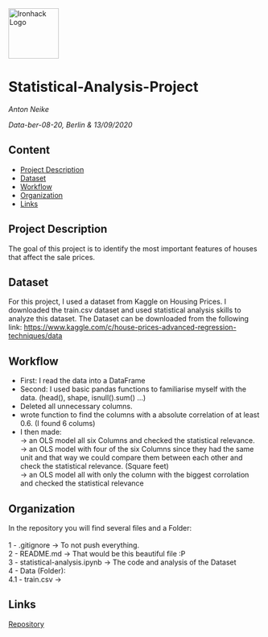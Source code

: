 <img src="https://bit.ly/2VnXWr2" alt="Ironhack Logo" width="100"/>

# Statistical-Analysis-Project
*Anton Neike*

*Data-ber-08-20, Berlin & 13/09/2020*

## Content
- [Project Description](#project-description)
- [Dataset](#dataset)
- [Workflow](#workflow)
- [Organization](#organization)
- [Links](#links)

## Project Description

The goal of this project is to identify the most important features of houses that affect the sale prices. 

## Dataset

For this project, I used a dataset from Kaggle on Housing Prices. I downloaded the train.csv dataset and used statistical analysis skills to analyze this dataset. 
The Dataset can be downloaded from the following link: https://www.kaggle.com/c/house-prices-advanced-regression-techniques/data


## Workflow

- First: I read the data into a DataFrame<br>
- Second: I used basic pandas functions to familiarise myself with the data. (head(), shape, isnull().sum() ...)<br>
- Deleted all unnecessary columns.<br>
- wrote function to find the columns with a absolute correlation of at least 0.6. (I found 6 colums)<br>
- I then made:<br> 
-> an OLS model all six Columns and checked the statistical relevance.<br>
-> an OLS model with four of the six Columns since they had the same unit and that way we could compare them between each other and check the statistical relevance. (Square feet)<br>
-> an OLS model all with only the column with the biggest corrolation and checked the statistical relevance

## Organization

In the repository you will find several files and a Folder:<br>
<br>
1 - .gitignore -> To not push everything.<br>
2 - README.md -> That would be this beautiful file :P<br>
3 - statistical-analysis.ipynb -> The code and analysis of the Dataset<br>
4 - Data (Folder):<br>
    4.1 - train.csv -> <br>
    
## Links
[Repository](https://github.com/fctonio/Statistical-Analysis-Project)
